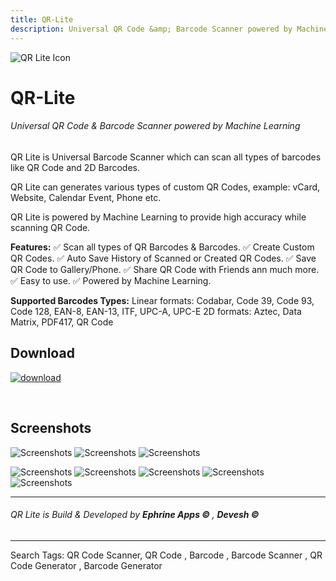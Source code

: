 ```yaml
---
title: QR-Lite
description: Universal QR Code &amp; Barcode Scanner powered by Machine Learning
---
```


![QR Lite Icon](https://deveshrx.github.io/QR-Lite/img/Google%20Play%20ScreenshotsFeatured%20Graphics.jpg)


# QR-Lite
###### Universal QR Code &amp; Barcode Scanner powered by Machine Learning

QR Lite is Universal Barcode Scanner which can scan all types of barcodes like QR Code and 2D Barcodes. 

QR Lite can generates various types of custom QR Codes, example: vCard, Website, Calendar Event, Phone etc.

QR Lite is powered by Machine Learning to provide high accuracy while scanning QR Code.

<b>Features:</b>
✅ Scan all types of QR Barcodes & Barcodes.
✅ Create Custom QR Codes.
✅ Auto Save History of Scanned or Created QR Codes.
✅ Save QR Code to Gallery/Phone.
✅ Share QR Code with Friends ann much more.
✅ Easy to use.
✅ Powered by Machine Learning.

<b>Supported Barcodes Types:</b>
Linear formats: Codabar, Code 39, Code 93, Code 128, EAN-8, EAN-13, ITF, UPC-A, UPC-E
2D formats: Aztec, Data Matrix, PDF417, QR Code

## Download

[![download](https://deveshrx.github.io/QR-Lite/img/google-play-badge.png)](https://play.google.com/store/apps/details?id=devesh.ephrine.qr.code)

<br>


## Screenshots
![Screenshots](https://deveshrx.github.io/QR-Lite/img/Google%20Play%20ScreenshotsSS3.jpg)
![Screenshots](https://deveshrx.github.io/QR-Lite/img/Google%20Play%20ScreenshotsSS2.jpg)
![Screenshots](https://deveshrx.github.io/QR-Lite/img/Google%20Play%20ScreenshotsSS4.jpg)

![Screenshots](https://deveshrx.github.io/QR-Lite/img/device-screenshotsSS3.png)
![Screenshots](https://deveshrx.github.io/QR-Lite/img/device-screenshotsSS4.png)
![Screenshots](https://deveshrx.github.io/QR-Lite/img/device-screenshotsSS7.png)
![Screenshots](https://deveshrx.github.io/QR-Lite/img/device-screenshotsSS5.png)
![Screenshots](https://deveshrx.github.io/QR-Lite/img/device-screenshotsSS6.png)

---

###### QR Lite is Build & Developed by <b> Ephrine Apps &copy; </b> , <b>Devesh &copy;</b>

---
Search Tags: QR Code Scanner, QR Code , Barcode , Barcode Scanner , QR Code Generator , Barcode Generator